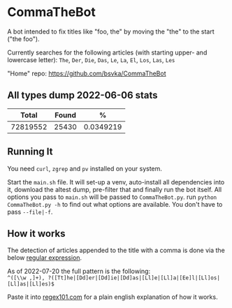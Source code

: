 # CommaTheBot

A bot intended to fix titles like "foo, the" by moving the "the" to the start ("the foo").

Currently searches for the following articles (with starting upper- and lowercase letter):
`The`, `Der`, `Die`, `Das`, `Le`, `La`, `El`, `Los`, `Las`, `Les`

"Home" repo: https://github.com/bsvka/CommaTheBot

## All types dump 2022-06-06 stats

| Total    | Found | %         |
| -------- | ----- | --------- |
| 72819552 | 25430 | 0.0349219 |

## Running It
You need `curl`, `zgrep` and `pv` installed on your system.

Start the `main.sh` file. It will set-up a venv, auto-install all dependencies into it, download the altest dump, pre-filter that and finally run the bot itself. All options you pass to `main.sh` will be passed to `CommaTheBot.py`. run `python CommaTheBot.py -h` to find out what options are available. You don't have to pass `--file|-f`.

## How it works
The detection of articles appended to the title with a comma is done via the below [regular expression](https://en.wikipedia.org/wiki/Regular_expression).

As of 2022-07-20 the full pattern is the following:  
`^([\\w ,]+), ?([Tt]he|[Dd]er|[Dd]ie|[Dd]as|[Ll]e|[Ll]a|[Ee]l|[Ll]os|[Ll]as|[Ll]es)$`

Paste it into [regex101.com](https://regex101.com/) for a plain english explanation of how it works.